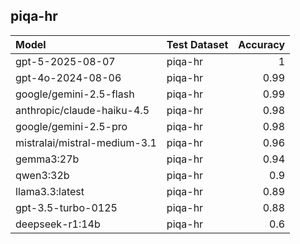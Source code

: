 ## piqa-hr

| Model                        | Test Dataset   |   Accuracy |
|:-----------------------------|:---------------|-----------:|
| gpt-5-2025-08-07             | piqa-hr        |       1    |
| gpt-4o-2024-08-06            | piqa-hr        |       0.99 |
| google/gemini-2.5-flash      | piqa-hr        |       0.99 |
| anthropic/claude-haiku-4.5   | piqa-hr        |       0.98 |
| google/gemini-2.5-pro        | piqa-hr        |       0.98 |
| mistralai/mistral-medium-3.1 | piqa-hr        |       0.96 |
| gemma3:27b                   | piqa-hr        |       0.94 |
| qwen3:32b                    | piqa-hr        |       0.9  |
| llama3.3:latest              | piqa-hr        |       0.89 |
| gpt-3.5-turbo-0125           | piqa-hr        |       0.88 |
| deepseek-r1:14b              | piqa-hr        |       0.6  |